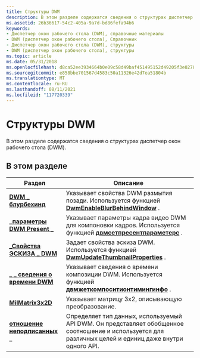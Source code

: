```yaml
---
title: Структуры DWM
description: В этом разделе содержатся сведения о структурах диспетчер окон рабочего стола (DWM).
ms.assetid: 26b36617-54c2-405a-9a7d-bd86fefa94b6
keywords:
- Диспетчер окон рабочего стола (DWM), справочные материалы
- DWM (диспетчер окон рабочего стола), Справочник
- Диспетчер окон рабочего стола (DWM), структуры
- DWM (диспетчер окон рабочего стола), структуры
ms.topic: article
ms.date: 05/31/2018
ms.openlocfilehash: d8ca52ee3934664b0e09c58d49baf451495152d49205f3e02782b1e0918591c0
ms.sourcegitcommit: e858bbe701567d4583c50a11326e42d7ea51804b
ms.translationtype: MT
ms.contentlocale: ru-RU
ms.lasthandoff: 08/11/2021
ms.locfileid: "117720339"
---
```

# <a name="dwm-structures"></a>Структуры DWM

В этом разделе содержатся сведения о структурах диспетчер окон рабочего стола (DWM).

## <a name="in-this-section"></a>В этом разделе



| Раздел                                                                     | Описание                                                                                                                                               |
|---------------------------------------------------------------------------|-----------------------------------------------------------------------------------------------------------------------------------------------------------|
| [**DWM \_ блурбехинд**](/windows/desktop/api/Dwmapi/ns-dwmapi-dwm_blurbehind)<br/>                      | Указывает свойства DWM размытия позади. Используется функцией [**DwmEnableBlurBehindWindow**](/windows/desktop/api/Dwmapi/nf-dwmapi-dwmenableblurbehindwindow) .<br/>                     |
| [**\_параметры DWM Present \_**](/windows/desktop/api/Dwmapi/ns-dwmapi-dwm_present_parameters)<br/>     | Указывает параметры кадра видео DWM для компоновки кадров. Используется функцией [**двмсетпресентпараметерс**](/windows/desktop/api/Dwmapi/nf-dwmapi-dwmsetpresentparameters) .<br/>   |
| [**\_Свойства ЭСКИЗА \_ DWM**](/windows/desktop/api/Dwmapi/ns-dwmapi-dwm_thumbnail_properties)<br/> | Задает свойства эскиза DWM. Используется функцией [**DwmUpdateThumbnailProperties**](/windows/desktop/api/Dwmapi/nf-dwmapi-dwmupdatethumbnailproperties) .<br/>                 |
| [**\_ \_ сведения о времени DWM**](/windows/desktop/api/Dwmapi/ns-dwmapi-dwm_timing_info)<br/>                   | Указывает сведения о времени композиции DWM. Используется функцией [**двмжеткомпоситионтимингинфо**](/windows/desktop/api/Dwmapi/nf-dwmapi-dwmgetcompositiontiminginfo) .<br/>         |
| [**MilMatrix3x2D**](/windows/desktop/api/Dwmapi/ns-dwmapi-milmatrix3x2d)<br/>                         | Указывает матрицу 3x2, описывающую преобразование. <br/>                                                                                            |
| [**отношение неподписанных \_**](/windows/desktop/api/Dwmapi/ns-dwmapi-unsigned_ratio)<br/>                      | Определяет тип данных, используемый API DWM. Он представляет обобщенное соотношение и используется для различных целей и единиц даже внутри одного API.<br/> |



 

 

 





